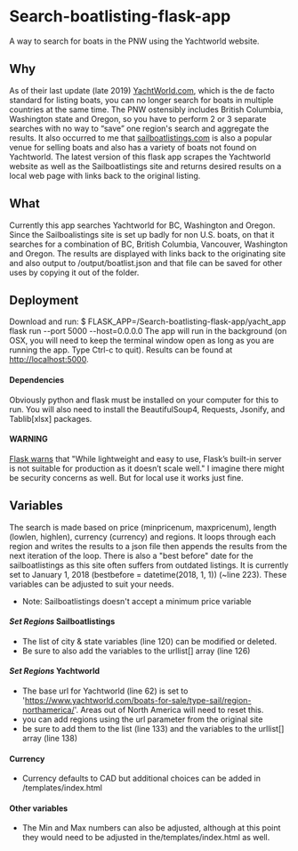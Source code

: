 # Search-boatlisting-flask-app
A way to search for boats in the PNW using the Yachtworld website.

## Why
As of their last update (late 2019) [YachtWorld.com](https://yachtworld.com), which is the de facto standard for listing boats, you can no longer search for boats in multiple countries at the same time. The PNW ostensibly includes British Columbia, Washington state and Oregon, so you have to perform 2 or 3 separate searches with no way to “save” one region's search and aggregate the results.
It also occurred to me that [sailboatlistings.com](https://sailboatlistings.com) is also a popular venue for selling boats and also has a variety of boats not found on Yachtworld.
The latest version of this flask app scrapes the Yachtworld website as well as the Sailboatlistings site and returns desired results on a local web page with links back to the original listing.

## What
Currently this app searches Yachtworld for BC, Washington and Oregon. Since the Sailboalistings site is set up badly for non U.S. boats, on that it searches for a combination of BC, British Columbia, Vancouver, Washington and Oregon.
The results are displayed with links back to the originating site and also output to /output/boatlist.json and that file can be saved for other uses by copying it out of the folder.

## Deployment
Download and run: $ FLASK_APP=/Search-boatlisting-flask-app/yacht_app flask run  --port 5000 --host=0.0.0.0
The app will run in the background (on OSX, you will need to keep the terminal window open as long as you are running the app. Type Ctrl-c to quit). Results can be found at [http://localhost:5000](http://localhost:5000).
#### Dependencies
Obviously python and flask must be installed on your computer for this to run. You will also need to install the BeautifulSoup4, Requests, Jsonify, and Tablib[xlsx] packages.
#### WARNING
[Flask warns](https://flask.palletsprojects.com/en/1.1.x/deploying/#deployment) that "While lightweight and easy to use, Flask’s built-in server is not suitable for production as it doesn’t scale well." I imagine there might be security concerns as well. But for local use it works just fine.

## Variables
The search is made based on price (minpricenum, maxpricenum), length (lowlen, highlen), currency (currency) and regions. It loops through each region and writes the results to a json file then appends the results from the next iteration of the loop.
There is also a "best before" date for the sailboatlistings as this site often suffers from outdated listings. It is currently set to  January 1, 2018 (bestbefore = datetime(2018, 1, 1)) (~line 223).
These variables can be adjusted to suit your needs.
* Note: Sailboatlistings doesn't accept a minimum price variable
#### *Set Regions* Sailboatlistings
* The list of city & state variables (line 120) can be modified or deleted.
* Be sure to also add the variables to the urllist[] array (line 126)
#### *Set Regions* Yachtworld
* The base url for Yachtworld (line 62) is set to 'https://www.yachtworld.com/boats-for-sale/type-sail/region-northamerica/'. Areas out of North America will need to reset this.
* you can add regions using the url parameter from the original site
* be sure to add them to the list (line 133) and the variables to the urllist[] array (line 138)
#### Currency
* Currency defaults to CAD but additional choices can be added in /templates/index.html
#### Other variables
* The Min and Max numbers can also be adjusted, although at this point they would need to be adjusted in the/templates/index.html as well.
